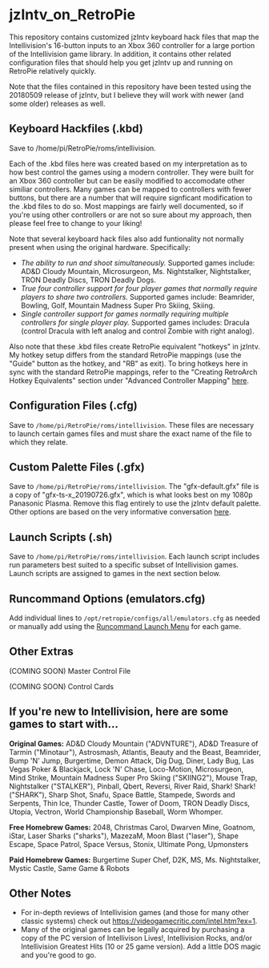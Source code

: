 # jzIntv_on_RetroPie
This repository contains customized jzIntv keyboard hack files that map the Intellivision's 16-button inputs to an Xbox 360 controller for a large portion of the Intellivision game library. In addition, it contains other related configuration files that should help you get jzIntv up and running on RetroPie relatively quickly.

Note that the files contained in this repository have been tested using the 20180509 release of jzIntv, but I believe they will work with newer (and some older) releases as well.

## Keyboard Hackfiles (.kbd)

Save to /home/pi/RetroPie/roms/intellivision.

Each of the .kbd files here was created based on my interpretation as to how best control the games using a modern controller. They were built for an Xbox 360 controller but can be easily modified to accomodate other similiar controllers. Many games can be mapped to controllers with fewer buttons, but there are a number that will require signficant modification to the .kbd files to do so. Most mappings are fairly well documented, so if you're using other controllers or are not so sure about my approach, then please feel free to change to your liking!

Note that several keyboard hack files also add funtionality not normally present when using the original hardware.  Specifically:
  * *The ability to run and shoot simultaneously.*  Supported games include:  AD&D Cloudy Mountain, Microsurgeon, Ms.   Nightstalker, Nightstalker, TRON Deadly Discs, TRON Deadly Dogs.
  * *True four controller support for four player games that normally require players to share two controllers.*  Supported games include: Beamrider, Bowling, Golf, Mountain Madness Super Pro Skiing, Skiing.
  * *Single controller support for games normally requiring multiple controllers for single player play.*  Supported games includes: Dracula (control Dracula with left analog and control Zombie with right analog).

Also note that these .kbd files create RetroPie equivalent "hotkeys" in jzIntv. My hotkey setup differs from the standard RetroPie mappings (use the "Guide" button as the hotkey, and "RB" as exit). To bring hotkeys here in sync with the standard RetroPie mappings, refer to the "Creating RetroArch Hotkey Equivalents" section under "Advanced Controller Mapping" [here](https://github.com/RetroPie/RetroPie-Setup/wiki/Mapping-a-Controller-for-Intellivision).

## Configuration Files (.cfg)

Save to `/home/pi/RetroPie/roms/intellivision`.  These files are necessary to launch certain games files and must share the exact name of the file to which they relate.

## Custom Palette Files (.gfx)

Save to `/home/pi/RetroPie/roms/intellivision`.  The "gfx-default.gfx" file is a copy of "gfx-ts-x_20190726.gfx", which is what looks best on my 1080p Panasonic Plasma. Remove this flag entirely to use the jzIntv default palette. Other options are based on the very informative conversation [here](https://atariage.com/forums/topic/278354-gfx-palette-flag/).

## Launch Scripts (.sh)

Save to `/home/pi/RetroPie/roms/intellivision`. Each launch script includes run parameters best suited to a specific subset of Intellivision games. Launch scripts are assigned to games in the next section below.

## Runcommand Options (emulators.cfg)

Add individual lines to `/opt/retropie/configs/all/emulators.cfg` as needed or manually add using the [Runcommand Launch Menu](https://github.com/RetroPie/RetroPie-Setup/wiki/runcommand) for each game.

## Other Extras

(COMING SOON) Master Control File

(COMING SOON) Control Cards

## If you're new to Intellivision, here are some games to start with...

**Original Games:**  AD&D Cloudy Mountain ("ADVNTURE"), AD&D Treasure of Tarmin ("Minotaur"), Astrosmash, Atlantis, Beauty and the Beast, Beamrider, Bump 'N' Jump, Burgertime, Demon Attack, Dig Dug, Diner, Lady Bug, Las Vegas Poker & Blackjack, Lock 'N' Chase, Loco-Motion, Microsurgeon, Mind Strike, Mountain Madness Super Pro Skiing ("SKIING2"), Mouse Trap, Nightstalker ("STALKER"), Pinball, Qbert, Reversi, River Raid, Shark! Shark! ("SHARK"), Sharp Shot, Snafu, Space Battle, Stampede, Swords and Serpents, Thin Ice, Thunder Castle, Tower of Doom, TRON Deadly Discs, Utopia, Vectron, World Championship Baseball, Worm Whomper.

**Free Homebrew Games:**  2048, Christmas Carol, Dwarven Mine, Goatnom, iStar, Laser Sharks ("sharks"), MazezaM, Moon Blast ("laser"), Shape Escape, Space Patrol, Space Versus, Stonix, Ultimate Pong, Upmonsters

**Paid Homebrew Games:**  Burgertime Super Chef, D2K, MS, Ms. Nightstalker, Mystic Castle, Same Game & Robots

## Other Notes

* For in-depth reviews of Intellivision games (and those for many other classic systems) check out https://videogamecritic.com/intel.htm?ex=1.
* Many of the original games can be legally acquired by purchasing a copy of the PC version of Intellivison Lives!, Intellivision Rocks, and/or Intellivision Greatest Hits (10 or 25 game version). Add a little DOS magic and you're good to go.
